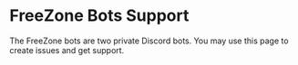 # FreeZone Bots Support
The FreeZone bots are two private Discord bots. You may use this page to create issues and get support.
